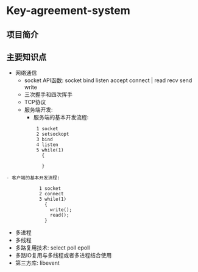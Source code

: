 # Key-agreement-system

## 项目简介

## 主要知识点
- 网络通信
  - socket API函数: socket bind listen accept connect | read recv send write
  - 三次握手和四次挥手
  - TCP协议
  - 服务端开发: 
  	- 服务端的基本开发流程:
 ```
			1 socket
			2 setsockopt
			3 bind
			4 listen
			5 while(1)
			  {
			  	
			  }
```
  	- 客户端的基本开发流程:
```
			1 socket
			2 connect
			3 while(1)
			  {
			  	write();
			  	read();
			  }
```
	     
  - 多进程
  - 多线程
  - 多路复用技术: select poll epoll
  - 多路IO复用与多线程或者多进程结合使用
  - 第三方库: libevent



